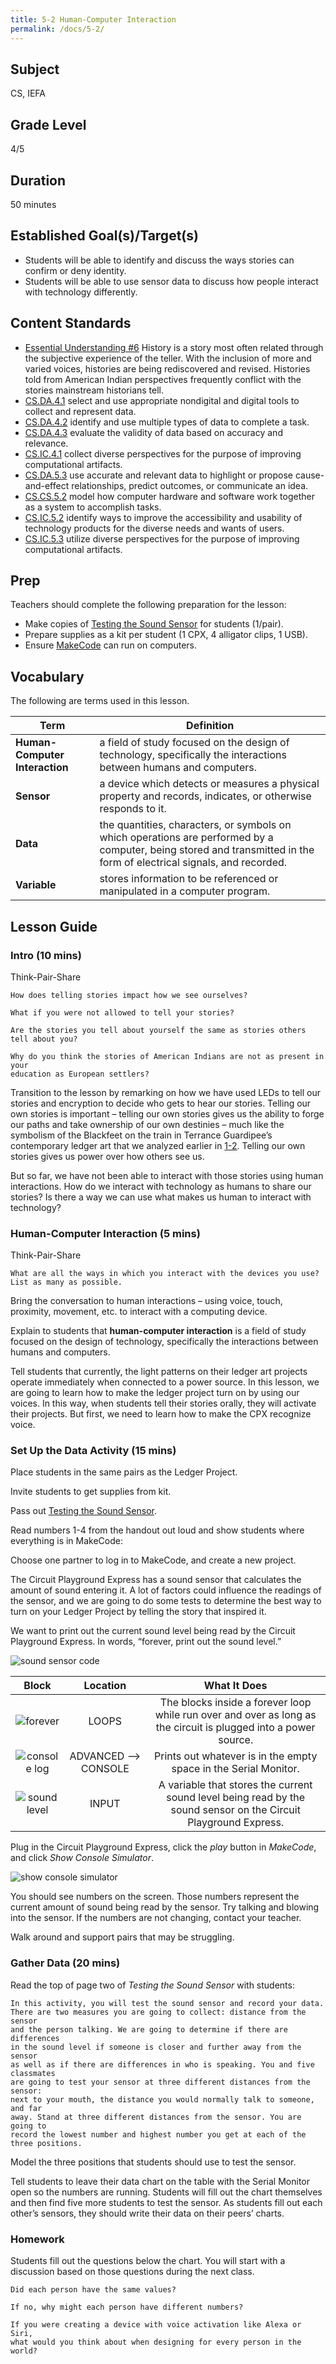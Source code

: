 ```yaml
---
title: 5-2 Human-Computer Interaction
permalink: /docs/5-2/
---
```

## Subject
CS, IEFA

## Grade Level
4/5    

## Duration
50 minutes

## Established Goal(s)/Target(s)
-	Students will be able to identify and discuss the ways stories can confirm or deny identity.
-	Students will be able to use sensor data to discuss how people interact with technology differently.

## Content Standards
- <u>Essential Understanding #6</u> History is a story most often related through the subjective experience of the teller. With the inclusion of more and varied voices, histories are being rediscovered and revised. Histories told from American Indian perspectives frequently conflict with the stories mainstream historians tell.
- <u>CS.DA.4.1</u> select and use appropriate nondigital and digital tools to collect and represent data.
- <u>CS.DA.4.2</u> identify and use multiple types of data to complete a task.
- <u>CS.DA.4.3</u> evaluate the validity of data based on accuracy and relevance.
- <u>CS.IC.4.1</u> collect diverse perspectives for the purpose of improving computational artifacts.
- <u>CS.DA.5.3</u> use accurate and relevant data to highlight or propose cause-and-effect relationships, predict outcomes, or communicate an idea.
- <u>CS.CS.5.2</u> model how computer hardware and software work together as a system to accomplish tasks.
- <u>CS.IC.5.2</u> identify ways to improve the accessibility and usability of technology products for the diverse needs and wants of users.
- <u>CS.IC.5.3</u> utilize diverse perspectives for the purpose of improving computational artifacts.

## Prep
Teachers should complete the following preparation for the lesson:

- Make copies of [Testing the Sound Sensor](../resources/5-2_sound-sensor.pdf) for students (1/pair).
- Prepare supplies as a kit per student (1 CPX, 4 alligator clips, 1 USB).
- Ensure [MakeCode](https://makecode.adafruit.com/) can run on computers.

## Vocabulary
The following are terms used in this lesson.

Term | Definition
-- | --
**Human-Computer Interaction**  |  a field of study focused on the design of technology, specifically the interactions between humans and computers.
**Sensor**  |  a device which detects or measures a physical property and records, indicates, or otherwise responds to it.
**Data**  |  the quantities, characters, or symbols on which operations are performed by a computer, being stored and transmitted in the form of electrical signals, and recorded.
**Variable**  |  stores information to be referenced or manipulated in a computer program.

## Lesson Guide

### Intro (10 mins)
Think-Pair-Share
```
How does telling stories impact how we see ourselves?  

What if you were not allowed to tell your stories?  

Are the stories you tell about yourself the same as stories others tell about you?  

Why do you think the stories of American Indians are not as present in your
education as European settlers?
```
Transition to the lesson by remarking on how we have used LEDs to tell our stories and encryption to decide who gets to hear our stories. Telling our own stories is important – telling our own stories gives us the ability to forge our paths and take ownership of our own destinies – much like the symbolism of the Blackfeet on the train in Terrance Guardipee’s contemporary ledger art that we analyzed earlier in [1-2](./1-2.md). Telling our own stories gives us power over how others see us.

But so far, we have not been able to interact with those stories using human interactions. How do we interact with technology as humans to share our stories? Is there a way we can use what makes us human to interact with technology?

### Human-Computer Interaction (5 mins)
Think-Pair-Share
```
What are all the ways in which you interact with the devices you use?  
List as many as possible.
```
Bring the conversation to human interactions – using voice, touch, proximity, movement, etc. to interact with a computing device.

Explain to students that **human-computer interaction** is a field of study focused on the design of technology, specifically the interactions between humans and computers.

Tell students that currently, the light patterns on their ledger art projects operate immediately when connected to a power source. In this lesson, we are going to learn how to make the ledger project turn on by using our voices. In this way, when students tell their stories orally, they will activate their projects. But first, we need to learn how to make the CPX recognize voice.

### Set Up the Data Activity (15 mins)
Place students in the same pairs as the Ledger Project.

Invite students to get supplies from kit.

Pass out [Testing the Sound Sensor](../resources/5-2_sound-sensor.pdf).

Read numbers 1-4 from the handout out loud and show students where everything is in MakeCode:

Choose one partner to log in to MakeCode, and create a new project.

The Circuit Playground Express has a sound sensor that calculates the amount of sound entering it. A lot of factors could influence the readings of the sensor, and we are going to do some tests to determine the best way to turn on your Ledger Project by telling the story that inspired it.

We want to print out the current sound level being read by the Circuit Playground Express. In words, “forever, print out the sound level.”

![sound sensor code](../resources/images/5-2_sound-sensor-code.png)

| Block | Location | What It Does |
| :---: |  :----:  |     :---:    |
| ![forever](../resources/images/5-2_forever-block.png)   | LOOPS  | The blocks inside a forever loop while run over and over as long as the circuit is plugged into a power source.  |
| ![console log](../resources/images/5-2_console-log-block.png) | ADVANCED --> CONSOLE  | Prints out whatever is in the empty space in the Serial Monitor.  |
| ![sound level](../resources/images/5-2_sound-level-block.png) | INPUT | A variable that stores the current sound level being read by the sound sensor on the Circuit Playground Express. |

Plug in the Circuit Playground Express, click the *play* button in *MakeCode*, and click *Show Console Simulator*.

![show console simulator](../resources/images/5-2_show-console-simulator.png)

You should see numbers on the screen. Those numbers represent the current amount of sound being read by the sensor. Try talking and blowing into the sensor. If the numbers are not changing, contact your teacher.

Walk around and support pairs that may be struggling.

### Gather Data (20 mins)
Read the top of page two of *Testing the Sound Sensor* with students:
```
In this activity, you will test the sound sensor and record your data.
There are two measures you are going to collect: distance from the sensor
and the person talking. We are going to determine if there are differences
in the sound level if someone is closer and further away from the sensor
as well as if there are differences in who is speaking. You and five classmates
are going to test your sensor at three different distances from the sensor:
next to your mouth, the distance you would normally talk to someone, and far
away. Stand at three different distances from the sensor. You are going to
record the lowest number and highest number you get at each of the three positions.
```
Model the three positions that students should use to test the sensor.

Tell students to leave their data chart on the table with the Serial Monitor open so the numbers are running. Students will fill out the chart themselves and then find five more students to test the sensor. As students fill out each other’s sensors, they should write their data on their peers’ charts.

### Homework
Students fill out the questions below the chart. You will start with a discussion based on those questions during the next class.
```
Did each person have the same values?  

If no, why might each person have different numbers?  

If you were creating a device with voice activation like Alexa or Siri,
what would you think about when designing for every person in the world?

```

